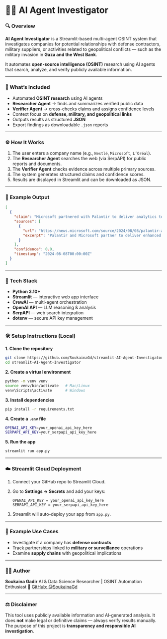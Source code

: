 # 🕵️‍♀️ AI Agent Investigator

### 🔍 Overview

**AI Agent Investigator** is a Streamlit-based multi-agent OSINT system that investigates companies for potential relationships with defense contractors, military suppliers, or activities related to geopolitical conflicts — such as the military invasion in **Gaza and the West Bank**.

It automates **open-source intelligence (OSINT)** research using AI agents that search, analyze, and verify publicly available information.

---

### 🧩 What’s Included

* Automated **OSINT research** using AI agents
* **Researcher Agent** → finds and summarizes verified public data
* **Verifier Agent** → cross-checks claims and assigns confidence levels
* Context focus on **defense, military, and geopolitical links**
* Outputs results as structured **JSON**
* Export findings as downloadable `.json` reports

---

### ⚙️ How It Works

1. The user enters a company name (e.g., `Nestlé`, `Microsoft`, `L’Oréal`).
2. The **Researcher Agent** searches the web (via SerpAPI) for public reports and documents.
3. The **Verifier Agent** checks evidence across multiple primary sources.
4. The system generates structured claims and confidence scores.
5. Results are displayed in Streamlit and can be downloaded as JSON.

---

### 🧠 Example Output

```json
[
  {
    "claim": "Microsoft partnered with Palantir to deliver analytics to classified networks for national security operations.",
    "sources": [
      {
        "url": "https://news.microsoft.com/source/2024/08/08/palantir-and-microsoft-partner-to-deliver-enhanced-analytics-and-ai-services/",
        "excerpt": "Palantir and Microsoft partner to deliver enhanced analytics and AI services for critical national security operations."
      }
    ],
    "confidence": 0.9,
    "timestamp": "2024-08-08T00:00:00Z"
  }
]
```

---

### 🧰 Tech Stack

*  **Python 3.10+**
*  **Streamlit** — interactive web app interface
*  **CrewAI** — multi-agent orchestration
*  **OpenAI API** — LLM reasoning & analysis
*  **SerpAPI** — web search integration
*  **dotenv** — secure API key management

---

### 🛠 Setup Instructions (Local)

**1. Clone the repository**

```bash
git clone https://github.com/SoukainaGd/streamlit-AI-Agent-Investigator.git
cd streamlit-AI-Agent-Investigator
```

**2. Create a virtual environment**

```bash
python -m venv venv
source venv/bin/activate   # Mac/Linux  
venv\Scripts\activate      # Windows
```

**3. Install dependencies**

```bash
pip install -r requirements.txt
```

**4. Create a `.env` file**

```bash
OPENAI_API_KEY=your_openai_api_key_here  
SERPAPI_API_KEY=your_serpapi_api_key_here
```

**5. Run the app**

```bash
streamlit run app.py
```

---

### ☁️ Streamlit Cloud Deployment

1. Connect your GitHub repo to Streamlit Cloud.
2. Go to **Settings → Secrets** and add your keys:

   ```
   OPENAI_API_KEY = your_openai_api_key_here  
   SERPAPI_API_KEY = your_serpapi_api_key_here
   ```
3. Streamlit will auto-deploy your app from `app.py`.

---

### 🧭 Example Use Cases

* Investigate if a company has **defense contracts**
* Track partnerships linked to **military or surveillance** operations
* Examine **supply chains** with geopolitical implications

---

### 👩‍💻 Author

**Soukaina Gadir**
AI & Data Science Researcher | OSINT Automation Enthusiast
📍 [GitHub: @SoukainaGd](https://github.com/SoukainaGd)

---

### ⚖️ Disclaimer

This tool uses publicly available information and AI-generated analysis.
It does **not** make legal or definitive claims — always verify results manually.
The purpose of this project is **transparency and responsible AI investigation**.
